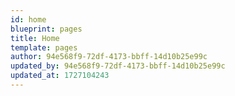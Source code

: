 ```yaml
---
id: home
blueprint: pages
title: Home
template: pages
author: 94e568f9-72df-4173-bbff-14d10b25e99c
updated_by: 94e568f9-72df-4173-bbff-14d10b25e99c
updated_at: 1727104243
---
```

